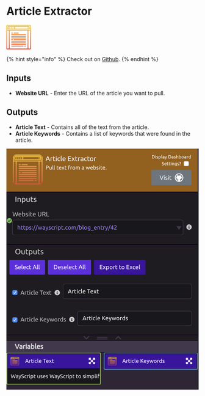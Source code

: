# Article Extractor

![Pull text from a website.](../../.gitbook/assets/article_pull.png)

{% hint style="info" %}
Check out on [Github](https://github.com/goose3/goose3).
{% endhint %}

## Inputs

* **Website URL** - Enter the URL of the article you want to pull.

## Outputs

* **Article Text** - Contains all of the text from the article.
* **Article Keywords** - Contains a list of keywords that were found in the article.

![](../../.gitbook/assets/screen-shot-2019-07-15-at-9.59.31-pm.png)

